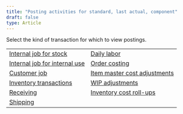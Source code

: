 ```yaml
---
title: "Posting activities for standard, last actual, component"
draft: false
type: Article
---
```


Select the kind of transaction for which to view postings.

|                                                   |                                                 |
|---------------------------------------------------|-------------------------------------------------|
| [Internal job for stock](order-costing-posting-standard-last-actual-component-internal-job-for-stock.md)          | [Daily labor](order-costing-posting-standard-last-actual-component-daily-labor.md)                   |
| [Internal job for internal use](order-costing-posting-standard-last-actual-component-internal-job-for-internal-use.md) | [Order costing](order-costing-posting-standard-last-actual-component-order-costing.md)                |
| [Customer job](order-costing-posting-standard-last-actual-component-customer-jobs.md)                    | [Item master cost adjustments](order-costing-posting-standard-last-actual-component-item-master-cost-adjustments.md) |
| [Inventory transactions](order-costing-posting-standard-last-actual-component-inventory-transactions.md)         | [WIP adjustments](order-costing-posting-standard-last-actual-component-wip-adjustments.md)              |
| [Receiving](order-costing-posting-standard-last-actual-component-receiving.md)                       | [Inventory cost roll-ups](order-costing-posting-standard-last-actual-component-inventory-cost-roll-ups.md)      |
| [Shipping](order-costing-posting-standard-last-actual-component-shipping.md)                        |                                                 |